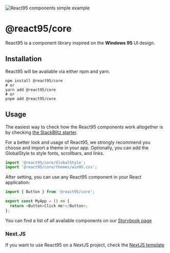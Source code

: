 ![React95 components simple example](https://raw.githubusercontent.com/React95/React95/master/assets/components.png)

# @react95/core

React95 is a component library inspired on the **Windows 95** UI design.

## Installation

React95 will be available via either npm and yarn.

```shell
npm install @react95/core
# or
yarn add @react95/core
# or
pnpm add @react95/core
```

## Usage

The easiest way to check how the React95 components work altogether is by
checking [the StackBlitz starter](https://stackblitz.com/edit/react95-vite-starter).

For a better look and usage of React95, we strongly recommend you choose and
import a theme in your app. Optionally, you can add the GlobalStyle to style
fonts, scrollbars, and links.

```js
import '@react95/core/GlobalStyle';
import '@react95/core/themes/win95.css';
```

After setting, you can use any React95 component in your React application:

```js
import { Button } from '@react95/core';

export const MyApp = () => {
  return <Button>Click me!</Button>;
};
```

You can find a list of all available components on our [Storybook page](https://react95.github.io/React95/)

### Next.JS

If you want to use React95 on a NextJS project, check the [NextJS template](https://github.com/React95/nextjs-template)
